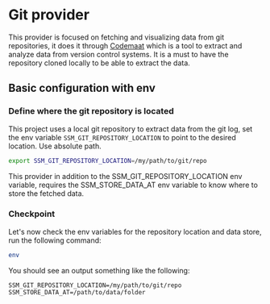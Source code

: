 # Git provider

This provider is focused on fetching and visualizing data from git repositories, it does it through [Codemaat](https://github.com/adamtornhill/code-maat)
which is a tool to extract and analyze data from version control systems. It is a must to have the repository cloned
locally to be able to extract the data.

## Basic configuration with env

### Define where the git repository is located

This project uses a local git repository to extract data from the git log, set the env variable `SSM_GIT_REPOSITORY_LOCATION`
to point to the desired location. Use absolute path.

```bash
export SSM_GIT_REPOSITORY_LOCATION=/my/path/to/git/repo
```

This provider in addition to the SSM_GIT_REPOSITORY_LOCATION env variable, requires the SSM_STORE_DATA_AT env variable to know
where to store the fetched data.

### Checkpoint

Let's now check the env variables for the repository location and data store, run the following command:

```bash
env
```

You should see an output something like the following:

```plaintext
SSM_GIT_REPOSITORY_LOCATION=/my/path/to/git/repo
SSM_STORE_DATA_AT=/path/to/data/folder
```